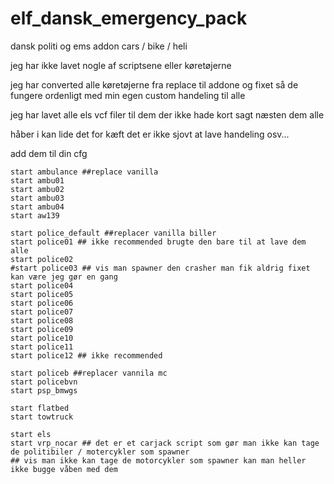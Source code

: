 # elf_dansk_emergency_pack
dansk politi og ems addon cars / bike / heli

jeg har ikke lavet nogle af scriptsene eller køretøjerne

jeg har converted alle køretøjerne fra replace til addone
og fixet så de fungere ordenligt med min egen custom handeling til alle

jeg har lavet alle els vcf filer til dem der ikke hade kort sagt næsten dem alle

håber i kan lide det for kæft det er ikke sjovt at lave handeling osv...



add dem til din cfg
```
start ambulance ##replace vanilla
start ambu01
start ambu02
start ambu03
start ambu04
start aw139 

start police_default ##replacer vanilla biller
start police01 ## ikke recommended brugte den bare til at lave dem alle
start police02
#start police03 ## vis man spawner den crasher man fik aldrig fixet kan være jeg gør en gang
start police04
start police05
start police06
start police07
start police08
start police09
start police10
start police11
start police12 ## ikke recommended 

start policeb ##replacer vannila mc
start policebvn
start psp_bmwgs

start flatbed
start towtruck

start els
start vrp_nocar ## det er et carjack script som gør man ikke kan tage de politibiler / motercykler som spawner 
## vis man ikke kan tage de motorcykler som spawner kan man heller ikke bugge våben med dem
```
